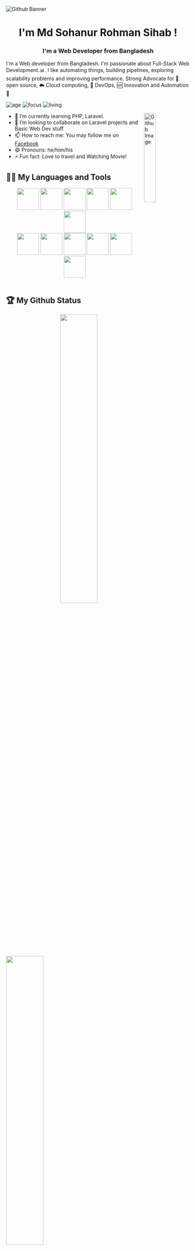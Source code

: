                      
![Github Banner](https://user-images.githubusercontent.com/91025640/161419212-1f01d300-ace8-4a7e-a87c-06712c38ab38.jpg)


<h1 align="center"> I'm Md Sohanur Rohman Sihab ! </h1>

<h3 align="center">I'm a  Web Developer from Bangladesh </h3>
  
I'm a  Web developer from Bangladesh. I'm passionate about Full-Stack Web Development.:bar_chart:. I like automating things, building pipelines, exploring scalability problems and improving performance. Strong Advocate for 📜 open source, :cloud: Cloud computing, 🚀 DevOps, :new: Innovation and Automation :robot:

![age](https://img.shields.io/badge/age-24-blue)
![focus](https://img.shields.io/badge/focus-FullStack-brightgreen)
![living](https://img.shields.io/badge/living-Dhaka-3c9)


<img width="25%" align="right" alt="Github Image" src="https://camo.githubusercontent.com/992babdffd8c74a1502de375fbdf7e4d54773242/68747470733a2f2f6d656469612e67697068792e636f6d2f6d656469612f53576f536b4e36447854737a71494b4571762f67697068792e676966" />

- 🌱 I’m currently learning PHP, Laravel.
- 👯 I’m looking to collaborate on Laravel projects and Basic Web Dev stuff
- 📫 How to reach me: You may follow me on [Facebook](https://www.facebook.com/devsrsihab)
- 😄 Pronouns: he/him/his
- ⚡ Fun fact: Love to travel and Watching Movie!
  <br />

## 👨‍💻 My Languages and Tools

<div align="center">

<img src="https://github.com/Subhampreet/Subhampreet/blob/master/logos/JS.png?raw=true" height="60" width="60">
<img src="https://cdn.iconscout.com/icon/free/png-512/node-js-1174925.png" height="60" width="60">
<img src="https://github.com/Subhampreet/Subhampreet/blob/master/logos/next.png?raw=true" height="60" width="60">
<img src="https://github.com/Subhampreet/Subhampreet/blob/master/logos/css.png?raw=true" height="60" width="60">
<img src="https://github.com/Subhampreet/Subhampreet/blob/master/logos/html.png?raw=true" height="60" width="60">
<img src="https://img.icons8.com/color/452/mongodb.png" height="60" width="60">

<br>

<img src="https://github.com/Subhampreet/Subhampreet/blob/master/logos/react.png?raw=true" height="60" width="60">
<img src="https://github.com/Subhampreet/Subhampreet/blob/master/logos/php.png?raw=true" height="60" width="60">
<img src="https://github.com/Subhampreet/Subhampreet/blob/master/logos/sql.png?raw=true" height="60" width="60">
<img src="https://github.com/Subhampreet/Subhampreet/blob/master/logos/git.png?raw=true" height="60" width="60">
<img src="https://github.com/Subhampreet/Subhampreet/blob/master/logos/vs.png?raw=true" height="60" width="60">
<img src="https://github.com/Subhampreet/Subhampreet/blob/master/logos/bootstrap.png?raw=true" height="60" width="60">
</div>

<br >

## 🏆 My Github Status

<img  src="https://github-readme-stats.vercel.app/api?username=devsrsihab&show_icons=true&hide_border=true&theme=dark" width="45%" align="right" >

<img  src="https://github-readme-streak-stats.herokuapp.com/?user=devsrsihab&theme=dark" width="45%" >

<br>

<div align="center">

### Give More ❤️ by starring ⭐ some of the repositories!

[<img src="https://img.shields.io/badge/linkedin-%230077B5.svg?&style=for-the-badge&logo=linkedin&logoColor=white">](https://www.linkedin.com/in/devsrsihab/)
[<img src="https://img.shields.io/badge/instagram-%23E4405F.svg?&style=for-the-badge&logo=instagram&logoColor=white">](https://www.instagram.com/devsrsihab/)
[<img src="https://img.shields.io/badge/facebook-%231877F2.svg?&style=for-the-badge&logo=facebook&logoColor=white">](https://www.facebook.com/devsrsihab)
[<img src="https://img.shields.io/badge/Portfolio-%23000000.svg?&style=for-the-badge">](http://developersrsihab.com/)

<a href="https://"><img height="50" src="https://d2fltix0v2e0sb.cloudfront.net/dev-badge.svg"></a>

</div>
